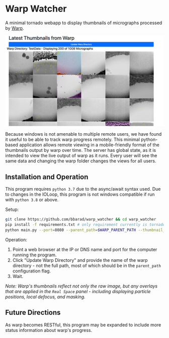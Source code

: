 # Warp Watcher
A minimal tornado webapp to display thumbnails of micrographs processed by [Warp](http://www.warpem.com/warp/).

![Warp Watcher Screenshot](screenshot.png?raw=true)

Because windows is not amenable to multiple remote users, we have found it
useful to be able to track warp progress remotely. This minimal python-based
application allows remote viewing in a mobile-friendly format of the thumbnails
output by warp over time. The server has global state, as it is intended to view
the live output of warp as it runs. Every user will see the same data and
changing the warp folder changes the views for all users.

## Installation and Operation
This program requires `python 3.7` due to the async/await syntax used.
Due to changes in the IOLoop, this program is not windows compatible if run with
`python 3.8` or above.

Setup:
```bash
git clone https://github.com/bbarad/warp_watcher && cd warp_watcher
pip install -f requirements.txt # only requirement currently is tornado
python main.py --port=8080 --parent_path=$WARP_PARENT_PATH --thumbnail_count=200
```

Operation:
1. Point a web browser at the IP or DNS name and port for the computer running
the program.
2. Click "Update Warp Directory" and provide the name of the warp directory -
not the full path, most of which should be in the `parent_path` configuration flag.
3. Wait.

_Note: Warp's thumbnails reflect not only the raw image, but any overlays that are
applied in the `Real Space` panel - including displaying particle positions,
local defocus, and masking._

## Future Directions
As warp becomes RESTful, this program may be expanded to include more status
information about warp's progress.
